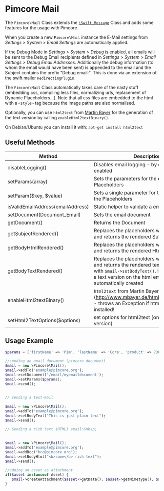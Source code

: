 # Pimcore Mail

The `Pimcore\Mail` Class extends the [`\Swift_Message`](http://swiftmailer.org/docs/introduction.html) 
Class and adds some features for the usage with Pimcore.

When you create a new `Pimcore\Mail` instance the E-Mail settings from *Settings* > *System* > *Email Settings*
are automatically applied.

If the Debug Mode in *Settings* > *System* > *Debug* is enabled, all emails will be sent to the 
Debug Email recipients defined in *Settings* > *System* > *Email Settings* > *Debug Email Addresses*. 
Additionally the debug information (to whom the email would have been sent) is appended to the email 
and the Subject contains the prefix "Debug email:".
This is done via an extension of the swift mailer `RedirectingPlugin`.   

The `Pimcore\Mail` Class automatically takes care of the nasty stuff (embedding css, compiling less 
files, normalizing urls, replacement of Dynamic Placeholders...). Note that all css files are embedded 
to the html with a `<style>` tag because the image paths are also normalised.
 
Optionally, you can use `html2text` from [Martin Bayer](http://www.mbayer.de/html2text/index.shtml) 
for the generation of the text version by calling `enableHtml2textBinary()`.
 
On Debian/Ubuntu you can install it with: `apt-get install html2text`


## Useful Methods

| Method | Description |
| ------ | ----------- |
| disableLogging() | Disables email logging - by default it is enabled |
| setParams(array) | Sets the parameters for the email view and the Placeholders |
| setParam($key, $value) | Sets a single parameter for the email view and the Placeholders |
| isValidEmailAddress(emailAddress) | Static helper to validate a email address |
| setDocument(Document_Email) | Sets the email document |
| getDocument() | Returns the Document |
| getSubjectRendered() | Replaces the placeholders with the content and returns the rendered Subject |
| getBodyHtmlRendered() | Replaces the placeholders with the content and returns the rendered Html |
| getBodyTextRendered() | Replaces the placeholders with the content and returns the rendered text if a text was set with `$mail->setBodyText()`. If no text was set, a text version on the html email will be automatically created |
| enableHtml2textBinary() | `html2text` from Martin Bayer (http://www.mbayer.de/html2text/index.shtml) - throws an Exception if html2text is not installed! |
| setHtml2TextOptions($options) | set options for html2text (only for binary version) |


## Usage Example

```php 
$params = ['firstName' => 'Pim', 'lastName' => 'Core', 'product' => 73613];
 
//sending an email document (pimcore document)
$mail = new \Pimcore\Mail();
$mail->addTo('example@pimcore.org');
$mail->setDocument('/email/myemaildocument');
$mail->setParams($params);
$mail->send();
 
 
// sending a text-mail
 
$mail = new \Pimcore\Mail();
$mail->addTo('example@pimcore.org');
$mail->setBodyText("This is just plain text");
$mail->send();
 
// Sending a rich text (HTML) email:&nbsp;
 
 
$mail = new \Pimcore\Mail();
$mail->addTo('example@pimcore.org');
$mail->addBcc("bcc@pimcore.org");
$mail->setBodyHtml("<b>some</b> rich text");
$mail->send();
 
//adding an asset as attachment
if($asset instanceof Asset) {
   $mail->createAttachment($asset->getData(), $asset->getMimetype(), $asset->getFilename());
}
```
